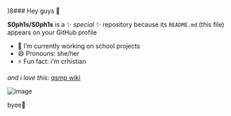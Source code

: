 )8### Hey guys 👋


**S0ph1s/S0ph1s** is a ✨ _special_ ✨ repository because its `README.md` (this file) appears on your GitHub profile

- 🔭 I’m currently working on school projects
- 😄 Pronouns: she/her
- ⚡ Fun fact: i'm crhistian

*and i love this*: [qsmp wiki](https://qsmp.fandom.com/pt-br/wiki/QSMP_Wiki)

![image](https://github.com/S0ph1s/S0ph1s/assets/142347346/8a1dfe39-23b7-4e64-8e30-e291e37f15b3)

byee:pinched_fingers:
